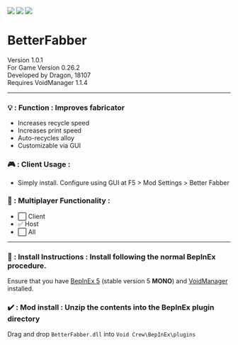 [![](https://img.shields.io/badge/-Void_Crew_Modding_Team-111111?style=just-the-label&logo=github&labelColor=24292f)](https://github.com/Void-Crew-Modding-Team)
![](https://img.shields.io/badge/Game%20Version-0.26.2-111111?style=flat&labelColor=24292f&color=111111)
[![](https://img.shields.io/discord/1180651062550593536.svg?&logo=discord&logoColor=ffffff&style=flat&label=Discord&labelColor=24292f&color=111111)](https://discord.gg/g2u5wpbMGu "Void Crew Modding Discord")

# BetterFabber

Version 1.0.1  
For Game Version 0.26.2  
Developed by Dragon, 18107  
Requires VoidManager 1.1.4


---------------------

### 💡 : Function : **Improves fabricator**
- Increases recycle speed
- Increases print speed
- Auto-recycles alloy
- Customizable via GUI

### 🎮 : Client Usage :

- Simply install. Configure using GUI at F5 > Mod Settings > Better Fabber

### 👥 : Multiplayer Functionality :

- ⬜ Client
- ✅ Host
- ⬜ All

---------------------

### 🔧 : Install Instructions : **Install following the normal BepInEx procedure.**

Ensure that you have [BepInEx 5](https://thunderstore.io/c/void-crew/p/BepInEx/BepInExPack/) (stable version 5 **MONO**) and [VoidManager](https://thunderstore.io/c/void-crew/p/VoidCrewModdingTeam/VoidManager/) installed.

### ✔️ : Mod install : **Unzip the contents into the BepInEx plugin directory**

Drag and drop `BetterFabber.dll` into `Void Crew\BepInEx\plugins`

